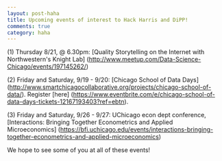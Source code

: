 ```yaml
---
layout: post-haha
title: Upcoming events of interest to Hack Harris and DiPP!
comments: true
category: haha
---
```

(1) Thursday 8/21, @ 6.30pm: [Quality Storytelling on the Internet with Northwestern's Knight Lab] (http://www.meetup.com/Data-Science-Chicago/events/197145262/)

(2) Friday and Saturday, 9/19 - 9/20: [Chicago School of Data Days] (http://www.smartchicagocollaborative.org/projects/chicago-school-of-data/). Register [here] (https://www.eventbrite.com/e/chicago-school-of-data-days-tickets-12167193403?ref=ebtn).

(3) Friday and Saturday, 9/26 - 9/27: UChicago econ dept conference, [Interactions: Bringing Together Econometrics and Applied Microeconomics] (https://bfi.uchicago.edu/events/interactions-bringing-together-econometrics-and-applied-microeconomics)

We hope to see some of you at all of these events! 
